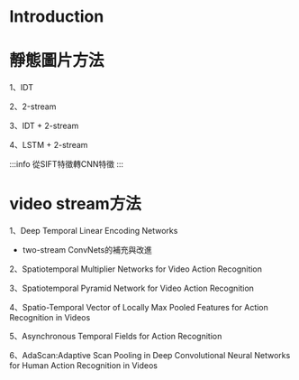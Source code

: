 # Introduction

# 靜態圖片方法
1、IDT

2、2-stream

3、IDT + 2-stream

4、LSTM + 2-stream

:::info
從SIFT特徵轉CNN特徵
:::
# video stream方法
1、Deep Temporal Linear Encoding Networks
- two-stream ConvNets的補充與改進

2、Spatiotemporal Multiplier Networks for Video Action Recognition

3、Spatiotemporal Pyramid Network for Video Action Recognition

4、Spatio-Temporal Vector of Locally Max Pooled Features for Action Recognition in Videos

5、Asynchronous Temporal Fields for Action Recognition

6、AdaScan:Adaptive Scan Pooling in Deep Convolutional Neural Networks for Human Action Recognition in Videos
